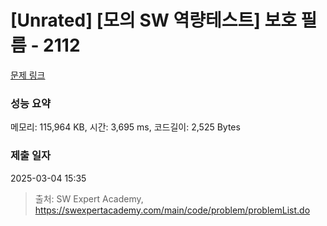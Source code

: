 # [Unrated] [모의 SW 역량테스트] 보호 필름 - 2112 

[문제 링크](https://swexpertacademy.com/main/code/problem/problemDetail.do?contestProbId=AV5V1SYKAaUDFAWu) 

### 성능 요약

메모리: 115,964 KB, 시간: 3,695 ms, 코드길이: 2,525 Bytes

### 제출 일자

2025-03-04 15:35



> 출처: SW Expert Academy, https://swexpertacademy.com/main/code/problem/problemList.do